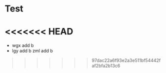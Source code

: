 # Test
<<<<<<< HEAD
=======
- wgx add b
- lgy add b
zml add b
>>>>>>> 97dac22a6f93e2a3e511bf54442faf2bfa2b13c6
